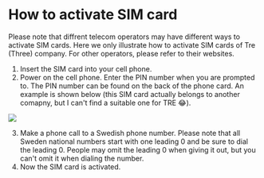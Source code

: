 # How to activate SIM card
Please note that diffrent telecom operators may have different ways to activate SIM cards. Here we only illustrate how to activate SIM cards of Tre (Three) company. For other operators, please refer to their websites.
1. Insert the SIM card into your cell phone.
2. Power on the cell phone. Enter the PIN number when you are prompted to. The PIN number can be found on the back of the phone card. An example is shown below (this SIM card actually belongs to another comapny, but I can't find a suitable one for TRE :joy:).

![](https://uploads-eu-west-1.insided.com/hallon-se/attachment/851ef88b-b37c-4f4b-abe7-90664e404683.png)

3. Make a phone call to a Swedish phone number. Please note that all Sweden national numbers start with one leading 0 and be sure to dial the leading 0. People may omit the leading 0 when giving it out, but you can't omit it when dialing the number.
4. Now the SIM card is activated.
